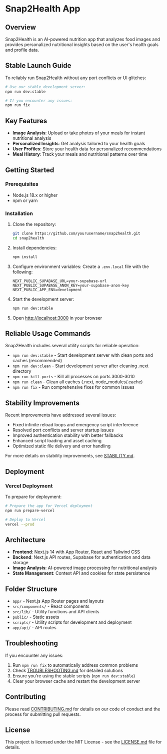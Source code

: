 # Snap2Health App

## Overview

Snap2Health is an AI-powered nutrition app that analyzes food images and provides personalized nutritional insights based on the user's health goals and profile data.

## Stable Launch Guide

To reliably run Snap2Health without any port conflicts or UI glitches:

```bash
# Use our stable development server:
npm run dev:stable

# If you encounter any issues:
npm run fix
```

## Key Features

- **Image Analysis**: Upload or take photos of your meals for instant nutritional analysis
- **Personalized Insights**: Get analysis tailored to your health goals
- **User Profiles**: Store your health data for personalized recommendations
- **Meal History**: Track your meals and nutritional patterns over time

## Getting Started

### Prerequisites

- Node.js 18.x or higher
- npm or yarn

### Installation

1. Clone the repository:
   ```bash
   git clone https://github.com/yourusername/snap2health.git
   cd snap2health
   ```

2. Install dependencies:
   ```bash
   npm install
   ```

3. Configure environment variables:
   Create a `.env.local` file with the following:
   ```
   NEXT_PUBLIC_SUPABASE_URL=your-supabase-url
   NEXT_PUBLIC_SUPABASE_ANON_KEY=your-supabase-anon-key
   NEXT_PUBLIC_APP_ENV=development
   ```

4. Start the development server:
   ```bash
   npm run dev:stable
   ```

5. Open [http://localhost:3000](http://localhost:3000) in your browser

## Reliable Usage Commands

Snap2Health includes several utility scripts for reliable operation:

- `npm run dev:stable` - Start development server with clean ports and caches (recommended)
- `npm run dev:clean` - Start development server after cleaning .next directory
- `npm run kill-ports` - Kill all processes on ports 3000-3010
- `npm run clean` - Clean all caches (.next, node_modules/.cache)
- `npm run fix` - Run comprehensive fixes for common issues

## Stability Improvements

Recent improvements have addressed several issues:

- Fixed infinite reload loops and emergency script interference
- Resolved port conflicts and server startup issues
- Improved authentication stability with better fallbacks
- Enhanced script loading and asset caching
- Optimized static file delivery and error handling

For more details on stability improvements, see [STABILITY.md](STABILITY.md).

## Deployment

### Vercel Deployment

To prepare for deployment:

```bash
# Prepare the app for Vercel deployment
npm run prepare-vercel

# Deploy to Vercel
vercel --prod
```

## Architecture

- **Frontend**: Next.js 14 with App Router, React and Tailwind CSS
- **Backend**: Next.js API routes, Supabase for authentication and data storage
- **Image Analysis**: AI-powered image processing for nutritional analysis
- **State Management**: Context API and cookies for state persistence

## Folder Structure

- `app/` - Next.js App Router pages and layouts
- `src/components/` - React components
- `src/lib/` - Utility functions and API clients
- `public/` - Static assets
- `scripts/` - Utility scripts for development and deployment
- `app/api/` - API routes

## Troubleshooting

If you encounter any issues:

1. Run `npm run fix` to automatically address common problems
2. Check [TROUBLESHOOTING.md](TROUBLESHOOTING.md) for detailed solutions
3. Ensure you're using the stable scripts (`npm run dev:stable`)
4. Clear your browser cache and restart the development server

## Contributing

Please read [CONTRIBUTING.md](CONTRIBUTING.md) for details on our code of conduct and the process for submitting pull requests.

## License

This project is licensed under the MIT License - see the [LICENSE.md](LICENSE.md) file for details. 